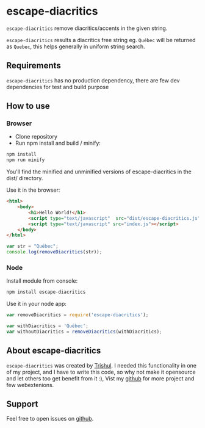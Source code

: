 # escape-diacritics

`escape-diacritics` remove diacritics/accents in the given string.

`escape-diacritics` results a diacritics free string eg. `Québec` will be returned as `Quebec`, this helps generally in uniform string search.

## Requirements

`escape-diacritics` has no production dependency, there are few dev dependencies for test and build purpose

## How to use

### Browser 

* Clone repository
* Run npm install and build / minify:

```bash
npm install
npm run minify
```

You'll find the minified and unminified versions of escape-diacritics in the dist/ directory.

Use it in the browser:

```html
<html>
    <body>
        <h1>Hello World!</h1>
        <script type="text/javascript"  src="dist/escape-diacritics.js"></script>
        <script type="text/javascript" src="index.js"></script>
    </body>
</html>
```

```javascript
var str = "Québec";
console.log(removeDiacritics(str));
```

### Node

Install module from console:

```bash
npm install escape-diacritics
```

Use it in your node app:

```js
var removeDiacritics = require('escape-diacritics');

var withDiacritics = 'Québec';
var withoutDiacritics = removeDiacritics(withDiacritics);
```



## About escape-diacritics

`escape-diacritics` was created by [Trishul](http://trishulgoel.com). I needed this functionality in one of my project, and I have to write this code, so why not make it opensource and let others too get benefit from it :), Vist my [github](http://github.com/tsl143/jsDemos) for more project and few webextenions.

## Support

Feel free to open issues on [github](http://github.com/tsl143/escape-diacritics).

